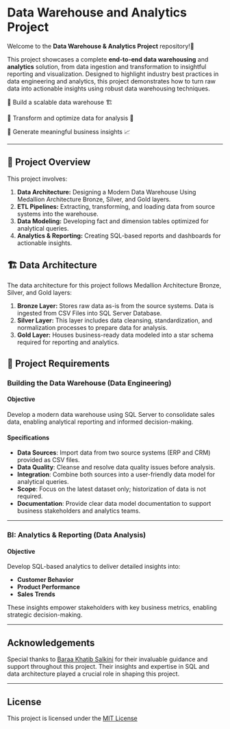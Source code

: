 # Data Warehouse and Analytics Project

Welcome to the **Data Warehouse & Analytics Project** repository!🚀 

This project showcases a complete **end-to-end data warehousing** and **analytics** solution, from data ingestion and transformation to insightful reporting and visualization.
Designed to highlight industry best practices in data engineering and analytics, this project demonstrates how to turn raw data into actionable insights using robust data warehousing techniques.

🔹 Build a scalable data warehouse 🏗️

🔹 Transform and optimize data for analysis 🔄

🔹 Generate meaningful business insights 📈

---
## 📖 Project Overview
This project involves:

1. **Data Architecture:** Designing a Modern Data Warehouse Using Medallion Architecture Bronze, Silver, and Gold layers.
2. **ETL Pipelines:** Extracting, transforming, and loading data from source systems into the warehouse.
3. **Data Modeling:** Developing fact and dimension tables optimized for analytical queries.
4. **Analytics & Reporting:** Creating SQL-based reports and dashboards for actionable insights.

## 🏗 Data Architecture
The data architecture for this project follows Medallion Architecture Bronze, Silver, and Gold layers:

1. **Bronze Layer:** Stores raw data as-is from the source systems. Data is ingested from CSV Files into SQL Server Database.
2. **Silver Layer:** This layer includes data cleansing, standardization, and normalization processes to prepare data for analysis.
3. **Gold Layer:** Houses business-ready data modeled into a star schema required for reporting and analytics.

## 🚀 Project Requirements

### Building the Data Warehouse (Data Engineering)

#### Objective
Develop a modern data warehouse using SQL Server to consolidate sales data, enabling analytical reporting and informed decision-making.

#### Specifications
- **Data Sources**: Import data from two source systems (ERP and CRM) provided as CSV files.
- **Data Quality**: Cleanse and resolve data quality issues before analysis.
- **Integration**: Combine both sources into a user-friendly data model for analytical queries.
- **Scope**: Focus on the latest dataset only; historization of data is not required.
- **Documentation**: Provide clear data model documentation to support business stakeholders and analytics teams.

---

### BI: Analytics & Reporting (Data Analysis)

#### Objective
Develop SQL-based analytics to deliver detailed insights into:

- **Customer Behavior**
- **Product Performance**
- **Sales Trends**

These insights empower stakeholders with key business metrics, enabling strategic decision-making.

---
## Acknowledgements
Special thanks to [Baraa Khatib Salkini](https://www.linkedin.com/in/baraa-khatib-salkini/) for their invaluable guidance and support throughout this project. Their insights and expertise in SQL and data architecture played a crucial role in shaping this project.

---

## License 

This project is licensed under the [MIT License](LICENSE)
